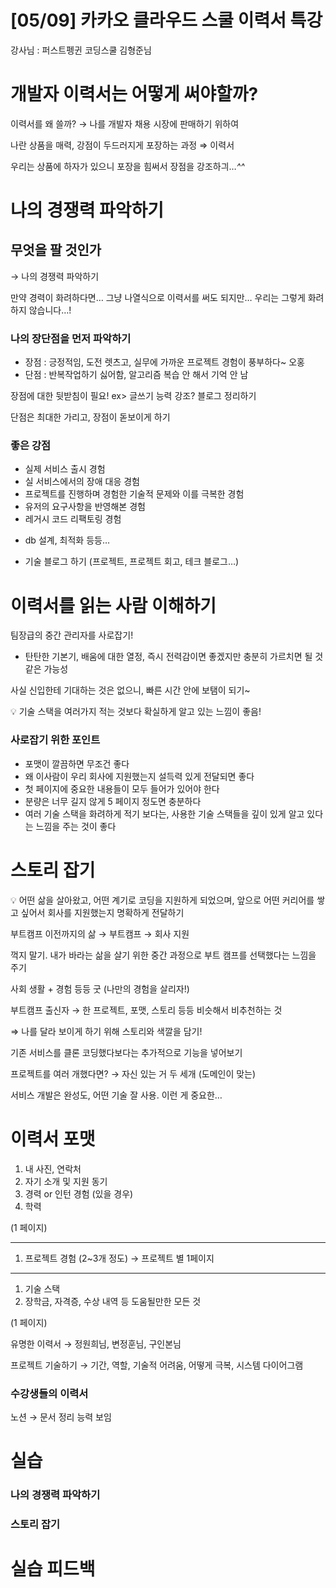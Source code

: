 # [05/09] 카카오 클라우드 스쿨 이력서 특강

강사님 : 퍼스트펭귄 코딩스쿨 김형준님

# 개발자 이력서는 어떻게 써야할까?

이력서를 왜 쓸까? → 나를 개발자 채용 시장에 판매하기 위하여

나란 상품을 매력, 강점이 두드러지게 포장하는 과정 ⇒ 이력서

우리는 상품에 하자가 있으니 포장을 힘써서 장점을 강조하긔…*^^*

# 나의 경쟁력 파악하기

## 무엇을 팔 것인가

→ 나의 경쟁력 파악하기

만약 경력이 화려하다면… 그냥 나열식으로 이력서를 써도 되지만… 우리는 그렇게 화려하지 않습니다…!

### 나의 장단점을 먼저 파악하기

- 장점 : 긍정적임, 도전 렛츠고, 실무에 가까운 프로젝트 경험이 풍부하다~ 오홍
- 단점 : 반복작업하기 싫어함, 알고리즘 복습 안 해서 기억 안 남

장점에 대한 뒷받침이 필요! ex> 글쓰기 능력 강조? 블로그 정리하기

단점은 최대한 가리고, 장점이 돋보이게 하기

### 좋은 강점

- 실제 서비스 출시 경험
- 실 서비스에서의 장애 대응 경험
- 프로젝트를 진행하며 경험한 기술적 문제와 이를 극복한 경험
- 유저의 요구사항을 반영해본 경험
- 레거시 코드 리팩토링 경험

+ db 설계, 최적화 등등…

+ 기술 블로그 하기 (프로젝트, 프로젝트 회고, 테크 블로그…)

# 이력서를 읽는 사람 이해하기

팀장급의 중간 관리자를 사로잡기!

- 탄탄한 기본기, 배움에 대한 열정, 즉시 전력감이면 좋겠지만 충분히 가르치면 될 것 같은 가능성

사실 신입한테 기대하는 것은 없으니, 빠른 시간 안에 보탬이 되기~

<aside>
💡 기술 스택을 여러가지 적는 것보다 확실하게 알고 있는 느낌이 좋음!

</aside>

### 사로잡기 위한 포인트

- 포맷이 깔끔하면 무조건 좋다
- 왜 이사람이 우리 회사에 지원했는지 설득력 있게 전달되면 좋다
- 첫 페이지에 중요한 내용들이 모두 들어가 있어야 한다
- 분량은 너무 길지 않게 5 페이지 정도면 충분하다
- 여러 기술 스택을 화려하게 적기 보다는, 사용한 기술 스택들을 깊이 있게 알고 있다는 느낌을 주는 것이 좋다

# 스토리 잡기

<aside>
💡 어떤 삶을 살아왔고, 어떤 계기로 코딩을 지원하게 되었으며, 앞으로 어떤 커리어를 쌓고 싶어서 회사를 지원했는지 명확하게 전달하기

</aside>

부트캠프 이전까지의 삶  →  부트캠프  → 회사 지원

꺽지 말기. 내가 바라는 삶을 살기 위한 중간 과정으로 부트 캠프를 선택했다는 느낌을 주기

사회 생활 + 경험 등등 굿 (나만의 경험을 살리자!)

부트캠프 출신자 → 한 프로젝트, 포맷, 스토리 등등 비슷해서 비추천하는 것

⇒ 나를 달라 보이게 하기 위해 스토리와 색깔을 담기! 

기존 서비스를 클론 코딩했다보다는 추가적으로 기능을 넣어보기

프로젝트를 여러 개했다면? → 자신 있는 거 두 세개 (도메인이 맞는)

서비스 개발은 완성도, 어떤 기술 잘 사용. 이런 게 중요한…

# 이력서 포맷

1. 내 사진, 연락처
2. 자기 소개 및 지원 동기
3. 경력 or 인턴 경험 (있을 경우)
4. 학력

(1 페이지)

---

1. 프로젝트 경험 (2~3개 정도) → 프로젝트 별 1페이지

---

1. 기술 스택
2. 장학금, 자격증, 수상 내역 등 도움될만한 모든 것 

(1 페이지)

유명한 이력서 → 정원희님, 변정훈님, 구인본님

프로젝트 기술하기 → 기간, 역할, 기술적 어려움, 어떻게 극복, 시스템 다이어그램

### 수강생들의 이력서

노션 → 문서 정리 능력 보임

# 실습

### 나의 경쟁력 파악하기

### 스토리 잡기

# 실습 피드백
